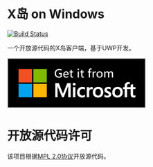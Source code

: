 # X岛 on Windows

[![Build Status](https://boris1993.visualstudio.com/Pipelines%20Only/_apis/build/status/boris1993.XoW?branchName=master)](https://boris1993.visualstudio.com/Pipelines%20Only/_build/latest?definitionId=2&branchName=master)

一个开放源代码的X岛客户端，基于UWP开发。

[![](Get_it_from_Microsoft_Badge.png)](https://www.microsoft.com/store/apps/9N8NZJ88HF6C)

# 开放源代码许可

该项目根据[MPL 2.0协议](LICENSE.txt)开放源代码。
